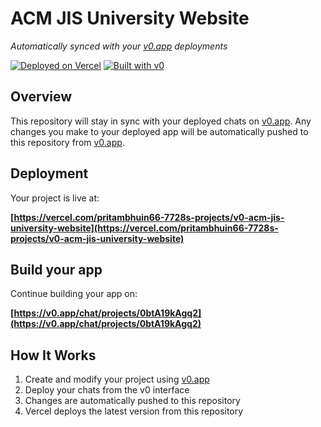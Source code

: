 # ACM JIS University Website

*Automatically synced with your [v0.app](https://v0.app) deployments*

[![Deployed on Vercel](https://img.shields.io/badge/Deployed%20on-Vercel-black?style=for-the-badge&logo=vercel)](https://vercel.com/pritambhuin66-7728s-projects/v0-acm-jis-university-website)
[![Built with v0](https://img.shields.io/badge/Built%20with-v0.app-black?style=for-the-badge)](https://v0.app/chat/projects/0btA19kAgq2)

## Overview

This repository will stay in sync with your deployed chats on [v0.app](https://v0.app).
Any changes you make to your deployed app will be automatically pushed to this repository from [v0.app](https://v0.app).

## Deployment

Your project is live at:

**[https://vercel.com/pritambhuin66-7728s-projects/v0-acm-jis-university-website](https://vercel.com/pritambhuin66-7728s-projects/v0-acm-jis-university-website)**

## Build your app

Continue building your app on:

**[https://v0.app/chat/projects/0btA19kAgq2](https://v0.app/chat/projects/0btA19kAgq2)**

## How It Works

1. Create and modify your project using [v0.app](https://v0.app)
2. Deploy your chats from the v0 interface
3. Changes are automatically pushed to this repository
4. Vercel deploys the latest version from this repository
